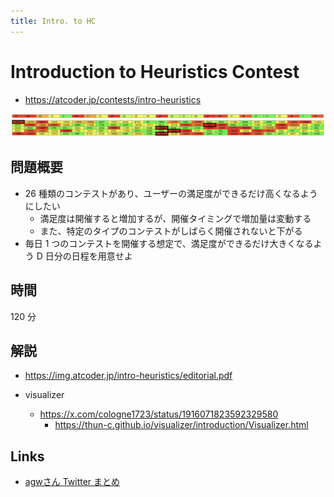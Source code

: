 ```yaml
---
title: Intro. to HC
---
```


# Introduction to Heuristics Contest

- https://atcoder.jp/contests/intro-heuristics

![image](../imgs/intro-heuristics.png)

## 問題概要

- 26 種類のコンテストがあり、ユーザーの満足度ができるだけ高くなるようにしたい
  - 満足度は開催すると増加するが、開催タイミングで増加量は変動する
  - また、特定のタイプのコンテストがしばらく開催されないと下がる
- 毎日 1 つのコンテストを開催する想定で、満足度ができるだけ大きくなるよう D 日分の日程を用意せよ

## 時間

120 分

## 解説

- https://img.atcoder.jp/intro-heuristics/editorial.pdf

- visualizer
  - https://x.com/cologne1723/status/1916071823592329580
    - https://thun-c.github.io/visualizer/introduction/Visualizer.html

## Links

- [agwさん Twitter まとめ](https://togetter.com/li/1550502)
